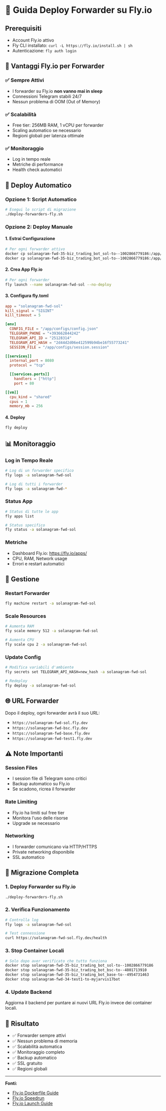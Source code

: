 # 🚀 Guida Deploy Forwarder su Fly.io

## **Prerequisiti**
- Account Fly.io attivo
- Fly CLI installato: `curl -L https://fly.io/install.sh | sh`
- Autenticazione: `fly auth login`

## **🎯 Vantaggi Fly.io per Forwarder**

### **✅ Sempre Attivi**
- I forwarder su Fly.io **non vanno mai in sleep**
- Connessioni Telegram stabili 24/7
- Nessun problema di OOM (Out of Memory)

### **✅ Scalabilità**
- Free tier: 256MB RAM, 1 vCPU per forwarder
- Scaling automatico se necessario
- Regioni globali per latenza ottimale

### **✅ Monitoraggio**
- Log in tempo reale
- Metriche di performance
- Health check automatici

## **🚀 Deploy Automatico**

### **Opzione 1: Script Automatico**
```bash
# Esegui lo script di migrazione
./deploy-forwarders-fly.sh
```

### **Opzione 2: Deploy Manuale**

#### **1. Estrai Configurazione**
```bash
# Per ogni forwarder attivo
docker cp solanagram-fwd-35-biz_trading_bot_sol-to--1002866779186:/app/configs/config.json ./configs/
docker cp solanagram-fwd-35-biz_trading_bot_sol-to--1002866779186:/app/configs/session.session ./configs/
```

#### **2. Crea App Fly.io**
```bash
# Per ogni forwarder
fly launch --name solanagram-fwd-sol --no-deploy
```

#### **3. Configura fly.toml**
```toml
app = "solanagram-fwd-sol"
kill_signal = "SIGINT"
kill_timeout = 5

[env]
  CONFIG_FILE = "/app/configs/config.json"
  TELEGRAM_PHONE = "+393662844242"
  TELEGRAM_API_ID = "25128314"
  TELEGRAM_API_HASH = "2d44d2d06e412599b94be16f55773241"
  SESSION_FILE = "/app/configs/session.session"

[[services]]
  internal_port = 8080
  protocol = "tcp"

  [[services.ports]]
    handlers = ["http"]
    port = 80

[[vm]]
  cpu_kind = "shared"
  cpus = 1
  memory_mb = 256
```

#### **4. Deploy**
```bash
fly deploy
```

## **📊 Monitoraggio**

### **Log in Tempo Reale**
```bash
# Log di un forwarder specifico
fly logs -a solanagram-fwd-sol

# Log di tutti i forwarder
fly logs -a solanagram-fwd-*
```

### **Status App**
```bash
# Status di tutte le app
fly apps list

# Status specifico
fly status -a solanagram-fwd-sol
```

### **Metriche**
- Dashboard Fly.io: https://fly.io/apps/
- CPU, RAM, Network usage
- Errori e restart automatici

## **🔧 Gestione**

### **Restart Forwarder**
```bash
fly machine restart -a solanagram-fwd-sol
```

### **Scale Resources**
```bash
# Aumenta RAM
fly scale memory 512 -a solanagram-fwd-sol

# Aumenta CPU
fly scale cpu 2 -a solanagram-fwd-sol
```

### **Update Config**
```bash
# Modifica variabili d'ambiente
fly secrets set TELEGRAM_API_HASH=new_hash -a solanagram-fwd-sol

# Redeploy
fly deploy -a solanagram-fwd-sol
```

## **🌐 URL Forwarder**

Dopo il deploy, ogni forwarder avrà il suo URL:
- `https://solanagram-fwd-sol.fly.dev`
- `https://solanagram-fwd-bsc.fly.dev`
- `https://solanagram-fwd-base.fly.dev`
- `https://solanagram-fwd-test1.fly.dev`

## **⚠️ Note Importanti**

### **Session Files**
- I session file di Telegram sono critici
- Backup automatico su Fly.io
- Se scadono, ricrea il forwarder

### **Rate Limiting**
- Fly.io ha limiti sul free tier
- Monitora l'uso delle risorse
- Upgrade se necessario

### **Networking**
- I forwarder comunicano via HTTP/HTTPS
- Private networking disponibile
- SSL automatico

## **🔄 Migrazione Completa**

### **1. Deploy Forwarder su Fly.io**
```bash
./deploy-forwarders-fly.sh
```

### **2. Verifica Funzionamento**
```bash
# Controlla log
fly logs -a solanagram-fwd-sol

# Test connessione
curl https://solanagram-fwd-sol.fly.dev/health
```

### **3. Stop Container Locali**
```bash
# Solo dopo aver verificato che tutto funziona
docker stop solanagram-fwd-35-biz_trading_bot_sol-to--1002866779186
docker stop solanagram-fwd-35-biz_trading_bot_bsc-to--4801713910
docker stop solanagram-fwd-35-biz_trading_bot_base-to--4954731463
docker stop solanagram-fwd-34-test1-to-myjarvis17bot
```

### **4. Update Backend**
Aggiorna il backend per puntare ai nuovi URL Fly.io invece dei container locali.

## **🎉 Risultato**

- ✅ Forwarder sempre attivi
- ✅ Nessun problema di memoria
- ✅ Scalabilità automatica
- ✅ Monitoraggio completo
- ✅ Backup automatico
- ✅ SSL gratuito
- ✅ Regioni globali

---

**Fonti:**
- [Fly.io Dockerfile Guide](https://fly.io/docs/languages-and-frameworks/dockerfile/)
- [Fly.io Speedrun](https://fly.io/docs/speedrun/)
- [Fly.io Launch Guide](https://fly.io/docs/getting-started/launch/) 